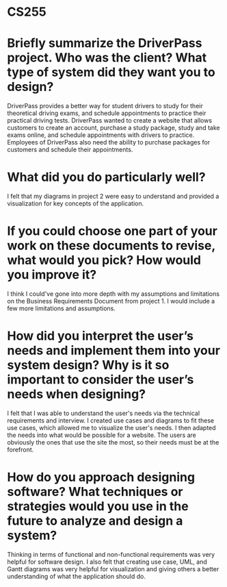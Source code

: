 # CS255

# Briefly summarize the DriverPass project. Who was the client? What type of system did they want you to design?
DriverPass provides a better way for student drivers to study for their theoretical driving exams, and schedule appointments to practice their practical driving tests. DriverPass wanted to create a website that allows customers to create an account, purchase a study package, study and take exams online, and schedule appointments with drivers to practice. Employees of DriverPass also need the ability to purchase packages for customers and schedule their appointments.

# What did you do particularly well?
I felt that my diagrams in project 2 were easy to understand and provided a visualization for key concepts of the application.

# If you could choose one part of your work on these documents to revise, what would you pick? How would you improve it?
I think I could've gone into more depth with my assumptions and limitations on the Business Requirements Document from project 1. I would include a few more limitations and assumptions.

# How did you interpret the user’s needs and implement them into your system design? Why is it so important to consider the user’s needs when designing?
I felt that I was able to understand the user's needs via the technical requirements and interview. I created use cases and diagrams to fit these use cases, which allowed me to visualize the user's needs. I then adapted the needs into what would be possible for a website. The users are obviously the ones that use the site the most, so their needs must be at the forefront. 

# How do you approach designing software? What techniques or strategies would you use in the future to analyze and design a system?
Thinking in terms of functional and non-functional requirements was very helpful for software design. I also felt that creating use case, UML, and Gantt diagrams was very helpful for visualization and giving others a better understanding of what the application should do.
